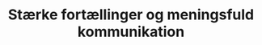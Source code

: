 ---
layout: "layouts/frontpage.njk"
title: "Stærke fortællinger og meningsfuld kommunikation"
description: Beskrivelse af hvad siden handler om.
hero: 
  heading: >-
    Vi hjælper dig med at <span>fortælle</span> din historie bedre
  text: >-
    Mere menneskeligt, mere vedkommende og mere relevant. Hos Mediegruppen tror vi på, at kommunikation kan ændre verden. Fra dig og mig, fra det nære
    – til bæredygtighed, sundhed, tryghed og menneskelige relationer. På stærke
    fortællinger, der skaber troværdig kommunikation.
  fokus:
  - heading: "Fortæller"
    text: "Vi hjælper dig med at fortælle din historie bedre. Mere menneskeligt, mere vedkommende og mere relevant."
    image: "fortaeller-300"
  - heading: "Bevæger"
    text: "Vi hjælper dig med at forføre og bevæge gennem overraskende ideer, nye kombinationer."
    image: "bevaeger"
  - heading: "Forbinder"
    text: "Når Mediegruppen forbinder dig med verden, er målet altid at skabe positiv opmærksomhed, samtale og omtale."
    image: "forbinder"
  - heading: "Forandrer"
    text: "Vi er der for at hjælpe dig med at konkurrere om opmærksomhed, om modtagernes hjerter og om at skabe forandring."
    image: "forandrer"
brands:
  - image: "danske-regioner-1-1_nnssvq"
  - image: "beredskabsforbundet-1_fglc82"
  - image: "grakom-1_bvujxe"
  - image: "Stran_txxx39"
  - image: "damstahl-1_zxdifc"
  - image: "DTP_yigbvc"
  - image: "Optikerforeningen_pniaog"
  - image: "dansand-1_ijcezd"
  - image: "region-syddanmark-1_t2q6mf"
  - image: "Hedensted_kommune_whvg3n"
  - image: "westfire-1_txsake"
  - image: "ITD_yv7ztz"
  - image: "logstor-1_iz4tky"
  - image: "trekantomraadet-1_jmdxvs"
  
---